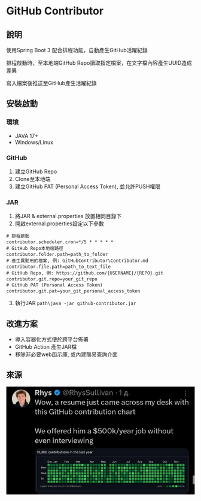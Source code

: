 # GitHub Contributor 

## 說明

使用Spring Boot 3 配合排程功能，自動產生GitHub活躍紀錄

排程啟動時，至本地端GitHub Repo讀取指定檔案，在文字檔內容產生UUID造成差異

寫入檔案後推送至GitHub產生活躍紀錄

## 安裝啟動

### 環境
- JAVA 17+
- Windows/Linux

### GitHub
1. 建立GitHub Repo
2. Clone至本地端
3. 建立GitHub PAT (Personal Access Token), 並允許PUSH權限

### JAR
1. 將JAR & external.properties 放置相同目錄下
2. 開啟external.properties設定以下參數
```
# 排程啟動
contributor.scheduler.cron=*/5 * * * * *
# GitHub Repo本地端路徑
contributor.folder.path=path_to_folder
# 產生異動用的檔案, 例: GitHubContributor\Contributor.md
contributor.file.path=path_to_text_file
# GitHub Repo, 例: https://github.com/{USERNAME}/{REPO}.git
contributor.git.repo=your_git_repo
# GitHub PAT (Personal Access Token)
contributor.git.pat=your_git_personal_access_token
```
3. 執行JAR
`path\java -jar github-contributor.jar`

## 改進方案
- 導入容器化方式便於跨平台佈署
- GitHub Action 產生JAR檔
- 移除非必要web函示庫, 或內建簡易查詢介面

## 來源

![image](./imgFolder/rhys.png)
